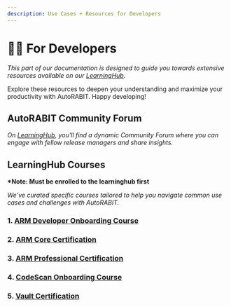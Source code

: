 ```yaml
---
description: Use Cases + Resources for Developers
---
```


# 👩‍💻 For Developers

_This part of our documentation is designed to guide you towards extensive resources available on our_ [_LearningHub_](https://learninghub.autorabit.com/)_._

Explore these resources to deepen your understanding and maximize your productivity with AutoRABIT. Happy developing!

## AutoRABIT Community Forum

_On_ [_LearningHub_](https://learninghub.autorabit.com/mod/forum/view.php?id=463)_, you'll find a dynamic Community Forum where you can engage with fellow release managers and share insights._

## LearningHub Courses

**\*Note: Must be enrolled to the learninghub first**

_We've curated specific courses tailored to help you navigate common use cases and challenges with AutoRABIT._

### 1.  [ARM Developer Onboarding Course](https://learninghub.autorabit.com/course/view.php?id=49)

### 2. [ARM Core Certification](https://learninghub.autorabit.com/course/view.php?id=51)

### 3. [ARM Professional Certification](https://learninghub.autorabit.com/course/view.php?id=52)

### 4. [CodeScan Onboarding Course](https://learninghub.autorabit.com/course/view.php?id=42)

### 5. [Vault Certification](https://learninghub.autorabit.com/course/view.php?id=43)
